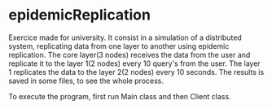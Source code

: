 # epidemicReplication
Exercice made for university. 
It consist in a simulation of a distributed system, replicating data from one layer to another using epidemic replication.
The core layer(3 nodes) receives the data from the user and replicate it to the layer 1(2 nodes) every 10 query's from the user.
The layer 1 replicates the data to the layer 2(2 nodes) every 10 seconds.
The results is saved in some files, to see the whole process.

To execute the program, first run Main class and then Client class.

